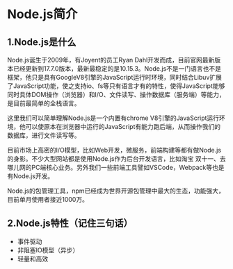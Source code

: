 # Node.js简介

## 		1.Node.js是什么

Node.js诞生于2009年，有Joyent的员工Ryan Dahl开发而成，目前官网最新版本已经更新到17.7.0版本，最新最稳定的是10.15.3。Node.js不是一门语言也不是框架，他只是具有GoogleV8引擎的JavaScript运行时环境，同时结合Libuv扩展了JavaScript功能，使之支持io、fs等只有语言才有的特性，使得JavaScript能够同时具体DOM操作（浏览器）和I/O、文件读写、操作数据库（服务端）等能力，是目前最简单的全栈语言。

这里我们可以简单理解Node.js是一个内置有chrome V8引擎的JavaScript运行环境，他可以使原本在浏览器中运行的JavaScript有能力跑后端，从而操作我们的数据库，进行文件读写等。

目前市场上高密的I/O模型，比如Web开发，微服务，前端构建等都有做Node.js的身影。不少大型网站都是使用Node.js作为后台开发语言，比如淘宝 双十一、去哪儿网的PC端核心业务。另外我们一些前端工具譬如VSCode，Webpack等也是有Node.js开发。

Node.js的包管理工具，npm已经成为世界开源包管理中最大的生态，功能强大，目前单月使用者接近1000万。

## 		2.Node.js特性（记住三句话）

- 事件驱动
- 非阻塞IO模型（异步）
- 轻量和高效